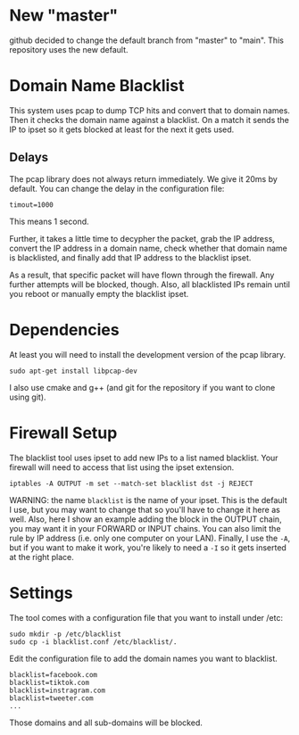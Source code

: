 
# New "master"

github decided to change the default branch from "master" to "main". This
repository uses the new default.

# Domain Name Blacklist

This system uses pcap to dump TCP hits and convert that to domain names.
Then it checks the domain name against a blacklist. On a match it sends
the IP to ipset so it gets blocked at least for the next it gets used.

## Delays

The pcap library does not always return immediately. We give it 20ms by
default. You can change the delay in the configuration file:

    timout=1000

This means 1 second.

Further, it takes a little time to decypher the packet, grab the IP address,
convert the IP address in a domain name, check whether that domain name is
blacklisted, and finally add that IP address to the blacklist ipset.

As a result, that specific packet will have flown through the firewall. Any
further attempts will be blocked, though. Also, all blacklisted IPs remain
until you reboot or manually empty the blacklist ipset.

# Dependencies

At least you will need to install the development version of the pcap library.

    sudo apt-get install libpcap-dev

I also use cmake and g++ (and git for the repository if you want to clone using
git).

# Firewall Setup

The blacklist tool uses ipset to add new IPs to a list named blacklist. Your
firewall will need to access that list using the ipset extension.

    iptables -A OUTPUT -m set --match-set blacklist dst -j REJECT

WARNING: the name `blacklist` is the name of your ipset. This is the default
I use, but you may want to change that so you'll have to change it here as
well. Also, here I show an example adding the block in the OUTPUT chain, you
may want it in your FORWARD or INPUT chains. You can also limit the rule by
IP address (i.e. only one computer on your LAN). Finally, I use the `-A`, but
if you want to make it work, you're likely to need a `-I` so it gets inserted
at the right place.

# Settings

The tool comes with a configuration file that you want to install under /etc:

    sudo mkdir -p /etc/blacklist
    sudo cp -i blacklist.conf /etc/blacklist/.

Edit the configuration file to add the domain names you want to blacklist.

    blacklist=facebook.com
    blacklist=tiktok.com
    blacklist=instragram.com
    blacklist=tweeter.com
    ...

Those domains and all sub-domains will be blocked.

